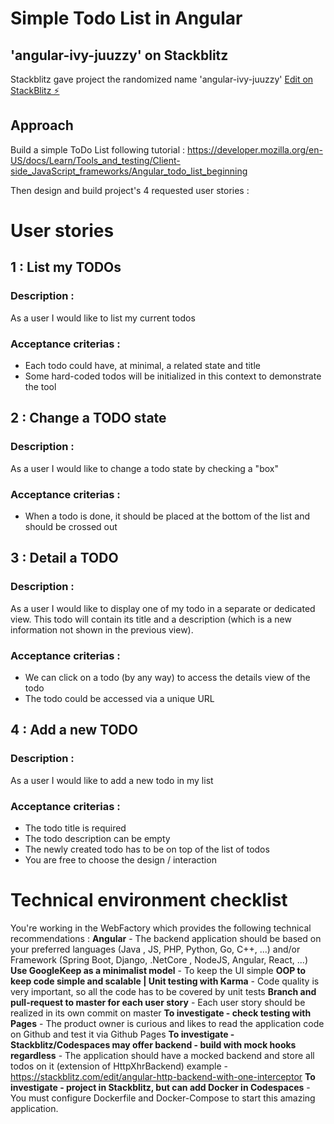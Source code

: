 # Simple Todo List in Angular

## 'angular-ivy-juuzzy' on Stackblitz
Stackblitz gave project the randomized name 'angular-ivy-juuzzy'
[Edit on StackBlitz ⚡️](https://stackblitz.com/edit/angular-ivy-juuzzy)

## Approach
Build a simple ToDo List following tutorial :
https://developer.mozilla.org/en-US/docs/Learn/Tools_and_testing/Client-side_JavaScript_frameworks/Angular_todo_list_beginning

Then design and build project's 4 requested user stories :

# User stories

## 1 : List my TODOs
### Description :
As a user I would like to list my current todos
### Acceptance criterias :
- Each todo could have, at minimal, a related state and title
- Some hard-coded todos will be initialized in this context to demonstrate the tool 

## 2 : Change a TODO state
### Description :
As a user I would like to change a todo state by checking a "box"
### Acceptance criterias :
- When a todo is done, it should be placed at the bottom of the list and should be crossed out

## 3 : Detail a TODO
### Description :
As a user I would like to display one of my todo in a separate or dedicated view.
This todo will contain its title and a description (which is a new information not shown in the previous view).
### Acceptance criterias :
- We can click on a todo (by any way) to access the details view of the todo
- The todo could be accessed via a unique URL

## 4 : Add a new TODO
### Description :
As a user I would like to add a new todo in my list
### Acceptance criterias :
- The todo title is required
- The todo description can be empty
- The newly created todo has to be on top of the list of todos
- You are free to choose the design / interaction 

# Technical environment checklist
You're working in the WebFactory which provides the following technical recommendations :
**Angular** - The backend application should be based on your preferred languages (Java , JS, PHP, Python, Go, C++, ...) and/or Framework (Spring Boot, Django, .NetCore , NodeJS, Angular, React, ...)
**Use GoogleKeep as a minimalist model** - To keep the UI simple
**OOP to keep code simple and scalable | Unit testing with Karma** - Code quality is very important, so all the code has to be covered by unit tests
**Branch and pull-request to master for each user story** - Each user story should be realized in its own commit on master
**To investigate - check testing with Pages** - The product owner is curious and likes to read the application code on Github and test it via Github Pages
**To investigate - Stackblitz/Codespaces may offer backend - build with mock hooks regardless** - The application should have a mocked backend and store all todos on it (extension of HttpXhrBackend)
example - https://stackblitz.com/edit/angular-http-backend-with-one-interceptor
**To investigate - project in Stackblitz, but can add Docker in Codespaces** - You must configure Dockerfile and Docker-Compose to start this amazing application.